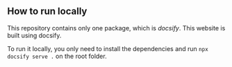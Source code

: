 ## How to run locally

This repository contains only one package, which is *docsify*. This website is built using docsify.

To run it locally, you only need to install the dependencies and run `npx docsify serve .` on the root folder.